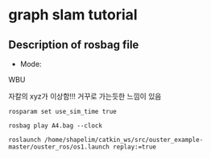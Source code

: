 # graph slam tutorial

## Description of rosbag file

* Mode: 

WBU

자칼의 xyz가 이상함!!! 거꾸로 가는듯한 느낌이 있음

<pre><code>rosparam set use_sim_time true</code></pre>


<pre><code>rosbag play A4.bag --clock</code></pre>

<pre><code>roslaunch /home/shapelim/catkin_ws/src/ouster_example-master/ouster_ros/os1.launch replay:=true</code></pre>
